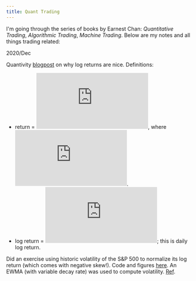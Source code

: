 ```yaml
---
title: Quant Trading
---
```


I'm going through the series of books by Earnest Chan: *Quantitative Trading*, *Algorithmic Trading*, *Machine Trading*. Below are my notes and all things trading related:

2020/Dec

Quantivity [blogpost](https://quantivity.wordpress.com/2011/02/21/why-log-returns/) on why log returns are nice. Definitions: 
- return = ![equation](https://latex.codecogs.com/svg.latex?%5Cinline%20r_i%20%3D%20%5Cfrac%7Bp_i-p_j%7D%7Bp_i%7D), where ![equation](https://latex.codecogs.com/svg.latex?%5Cinline%20j%5Cequiv%20i-1).
- log return = ![equation](https://latex.codecogs.com/gif.latex?%5Clog%281&plus;r_i%29%3D%5Clog%28%5Cfrac%7Bp_i%7D%7Bp_j%7D%29); this is daily log return.

Did an exercise using historic volatility of the S&P 500 to normalize its log return (which comes with negative skew!). Code and figures [here](SP_returns.html). An EWMA (with variable decay rate) was used to compute volatility. [Ref](https://mathbabe.org/2011/07/24/measuring-historical-volatility/).
